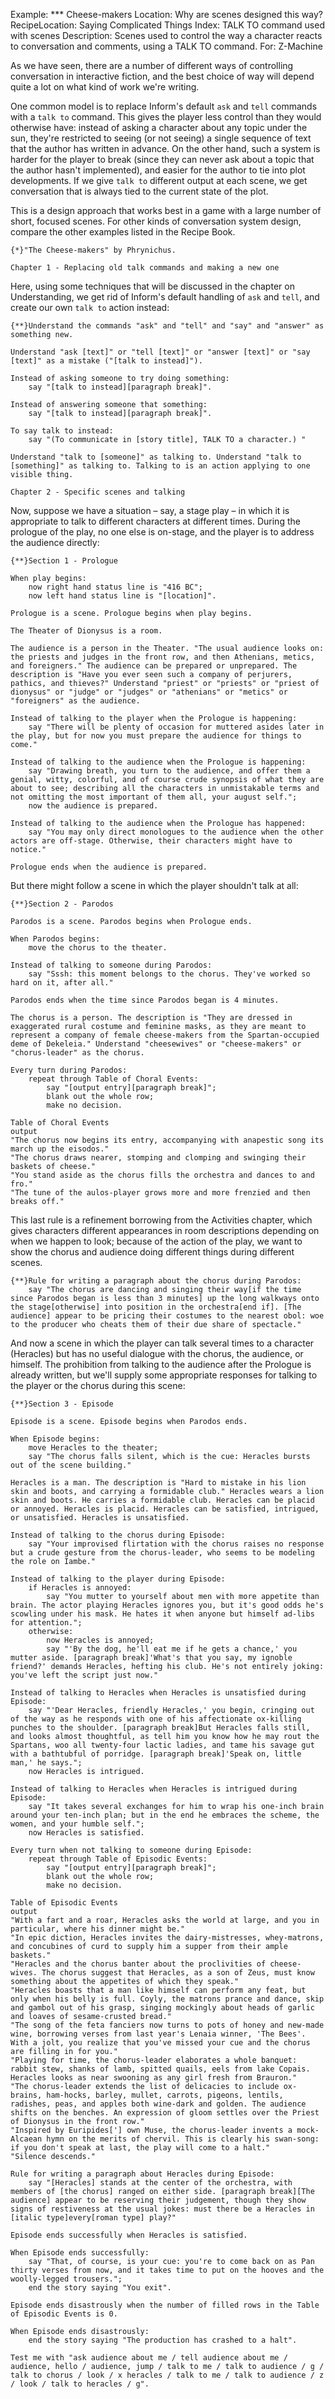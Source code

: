 Example: *** Cheese-makers
Location: Why are scenes designed this way?
RecipeLocation: Saying Complicated Things
Index: TALK TO command used with scenes
Description: Scenes used to control the way a character reacts to conversation and comments, using a TALK TO command.
For: Z-Machine

  
As we have seen, there are a number of different ways of controlling conversation in interactive fiction, and the best choice of way will depend quite a lot on what kind of work we're writing.

  
One common model is to replace Inform's default ``ask`` and ``tell`` commands with a ``talk to`` command. This gives the player less control than they would otherwise have: instead of asking a character about any topic under the sun, they're restricted to seeing (or not seeing) a single sequence of text that the author has written in advance. On the other hand, such a system is harder for the player to break (since they can never ask about a topic that the author hasn't implemented), and easier for the author to tie into plot developments. If we give ``talk to`` different output at each scene, we get conversation that is always tied to the current state of the plot.

  
This is a design approach that works best in a game with a large number of short, focused scenes. For other kinds of conversation system design, compare the other examples listed in the Recipe Book.

  

``` inform7
{*}"The Cheese-makers" by Phrynichus.

Chapter 1 - Replacing old talk commands and making a new one
```

  
Here, using some techniques that will be discussed in the chapter on Understanding, we get rid of Inform's default handling of ``ask`` and ``tell``, and create our own ``talk to`` action instead:

  

``` inform7
{**}Understand the commands "ask" and "tell" and "say" and "answer" as something new.

Understand "ask [text]" or "tell [text]" or "answer [text]" or "say [text]" as a mistake ("[talk to instead]").

Instead of asking someone to try doing something:
	say "[talk to instead][paragraph break]".

Instead of answering someone that something:
	say "[talk to instead][paragraph break]".

To say talk to instead:
	say "(To communicate in [story title], TALK TO a character.) "

Understand "talk to [someone]" as talking to. Understand "talk to [something]" as talking to. Talking to is an action applying to one visible thing.

Chapter 2 - Specific scenes and talking
```

  
Now, suppose we have a situation – say, a stage play – in which it is appropriate to talk to different characters at different times. During the prologue of the play, no one else is on-stage, and the player is to address the audience directly:

  

``` inform7
{**}Section 1 - Prologue

When play begins:
	now right hand status line is "416 BC";
	now left hand status line is "[location]".

Prologue is a scene. Prologue begins when play begins.

The Theater of Dionysus is a room.

The audience is a person in the Theater. "The usual audience looks on: the priests and judges in the front row, and then Athenians, metics, and foreigners." The audience can be prepared or unprepared. The description is "Have you ever seen such a company of perjurers, pathics, and thieves?" Understand "priest" or "priests" or "priest of dionysus" or "judge" or "judges" or "athenians" or "metics" or "foreigners" as the audience.

Instead of talking to the player when the Prologue is happening:
	say "There will be plenty of occasion for muttered asides later in the play, but for now you must prepare the audience for things to come."

Instead of talking to the audience when the Prologue is happening:
	say "Drawing breath, you turn to the audience, and offer them a genial, witty, colorful, and of course crude synopsis of what they are about to see; describing all the characters in unmistakable terms and not omitting the most important of them all, your august self.";
	now the audience is prepared.

Instead of talking to the audience when the Prologue has happened:
	say "You may only direct monologues to the audience when the other actors are off-stage. Otherwise, their characters might have to notice."

Prologue ends when the audience is prepared.
```

  
But there might follow a scene in which the player shouldn't talk at all:

  

``` inform7
{**}Section 2 - Parodos

Parodos is a scene. Parodos begins when Prologue ends.

When Parodos begins:
	move the chorus to the theater.

Instead of talking to someone during Parodos:
	say "Sssh: this moment belongs to the chorus. They've worked so hard on it, after all."

Parodos ends when the time since Parodos began is 4 minutes.

The chorus is a person. The description is "They are dressed in exaggerated rural costume and feminine masks, as they are meant to represent a company of female cheese-makers from the Spartan-occupied deme of Dekeleia." Understand "cheesewives" or "cheese-makers" or "chorus-leader" as the chorus.

Every turn during Parodos:
	repeat through Table of Choral Events:
		say "[output entry][paragraph break]";
		blank out the whole row;
		make no decision.

Table of Choral Events
output
"The chorus now begins its entry, accompanying with anapestic song its march up the eisodos."
"The chorus draws nearer, stomping and clomping and swinging their baskets of cheese."
"You stand aside as the chorus fills the orchestra and dances to and fro."
"The tune of the aulos-player grows more and more frenzied and then breaks off."
```

  
This last rule is a refinement borrowing from the Activities chapter, which gives characters different appearances in room descriptions depending on when we happen to look; because of the action of the play, we want to show the chorus and audience doing different things during different scenes.

  

``` inform7
{**}Rule for writing a paragraph about the chorus during Parodos:
	say "The chorus are dancing and singing their way[if the time since Parodos began is less than 3 minutes] up the long walkways onto the stage[otherwise] into position in the orchestra[end if]. [The audience] appear to be pricing their costumes to the nearest obol: woe to the producer who cheats them of their due share of spectacle."
```

  
And now a scene in which the player can talk several times to a character (Heracles) but has no useful dialogue with the chorus, the audience, or himself. The prohibition from talking to the audience after the Prologue is already written, but we'll supply some appropriate responses for talking to the player or the chorus during this scene:

  

``` inform7
{**}Section 3 - Episode

Episode is a scene. Episode begins when Parodos ends.

When Episode begins:
	move Heracles to the theater;
	say "The chorus falls silent, which is the cue: Heracles bursts out of the scene building."

Heracles is a man. The description is "Hard to mistake in his lion skin and boots, and carrying a formidable club." Heracles wears a lion skin and boots. He carries a formidable club. Heracles can be placid or annoyed. Heracles is placid. Heracles can be satisfied, intrigued, or unsatisfied. Heracles is unsatisfied.

Instead of talking to the chorus during Episode:
	say "Your improvised flirtation with the chorus raises no response but a crude gesture from the chorus-leader, who seems to be modeling the role on Iambe."

Instead of talking to the player during Episode:
	if Heracles is annoyed:
		say "You mutter to yourself about men with more appetite than brain. The actor playing Heracles ignores you, but it's good odds he's scowling under his mask. He hates it when anyone but himself ad-libs for attention.";
	otherwise:
		now Heracles is annoyed;
		say "'By the dog, he'll eat me if he gets a chance,' you mutter aside. [paragraph break]'What's that you say, my ignoble friend?' demands Heracles, hefting his club. He's not entirely joking: you've left the script just now."

Instead of talking to Heracles when Heracles is unsatisfied during Episode:
	say "'Dear Heracles, friendly Heracles,' you begin, cringing out of the way as he responds with one of his affectionate ox-killing punches to the shoulder. [paragraph break]But Heracles falls still, and looks almost thoughtful, as tell him you know how he may rout the Spartans, woo all twenty-four lactic ladies, and tame his savage gut with a bathtubful of porridge. [paragraph break]'Speak on, little man,' he says.";
	now Heracles is intrigued.

Instead of talking to Heracles when Heracles is intrigued during Episode:
	say "It takes several exchanges for him to wrap his one-inch brain around your ten-inch plan; but in the end he embraces the scheme, the women, and your humble self.";
	now Heracles is satisfied.

Every turn when not talking to someone during Episode:
	repeat through Table of Episodic Events:
		say "[output entry][paragraph break]";
		blank out the whole row;
		make no decision.

Table of Episodic Events
output
"With a fart and a roar, Heracles asks the world at large, and you in particular, where his dinner might be."
"In epic diction, Heracles invites the dairy-mistresses, whey-matrons, and concubines of curd to supply him a supper from their ample baskets."
"Heracles and the chorus banter about the proclivities of cheese-wives. The chorus suggest that Heracles, as a son of Zeus, must know something about the appetites of which they speak."
"Heracles boasts that a man like himself can perform any feat, but only when his belly is full. Coyly, the matrons prance and dance, skip and gambol out of his grasp, singing mockingly about heads of garlic and loaves of sesame-crusted bread."
"The song of the feta fanciers now turns to pots of honey and new-made wine, borrowing verses from last year's Lenaia winner, 'The Bees'. With a jolt, you realize that you've missed your cue and the chorus are filling in for you."
"Playing for time, the chorus-leader elaborates a whole banquet: rabbit stew, shanks of lamb, spitted quails, eels from lake Copais. Heracles looks as near swooning as any girl fresh from Brauron."
"The chorus-leader extends the list of delicacies to include ox-brains, ham-hocks, barley, mullet, carrots, pigeons, lentils, radishes, peas, and apples both wine-dark and golden. The audience shifts on the benches. An expression of gloom settles over the Priest of Dionysus in the front row."
"Inspired by Euripides['] own Muse, the chorus-leader invents a mock-Alcaean hymn on the merits of chervil. This is clearly his swan-song: if you don't speak at last, the play will come to a halt."
"Silence descends."

Rule for writing a paragraph about Heracles during Episode:
	say "[Heracles] stands at the center of the orchestra, with members of [the chorus] ranged on either side. [paragraph break][The audience] appear to be reserving their judgement, though they show signs of restiveness at the usual jokes: must there be a Heracles in [italic type]every[roman type] play?"

Episode ends successfully when Heracles is satisfied.

When Episode ends successfully:
	say "That, of course, is your cue: you're to come back on as Pan thirty verses from now, and it takes time to put on the hooves and the woolly-legged trousers.";
	end the story saying "You exit".

Episode ends disastrously when the number of filled rows in the Table of Episodic Events is 0.

When Episode ends disastrously:
	end the story saying "The production has crashed to a halt".

Test me with "ask audience about me / tell audience about me / audience, hello / audience, jump / talk to me / talk to audience / g / talk to chorus / look / x heracles / talk to me / talk to audience / z / look / talk to heracles / g".
```

